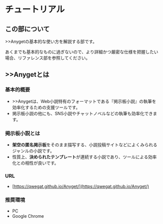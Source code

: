 # チュートリアル

## この部について

&gt;&gt;Anygetの基本的な使い方を解説する部です。

あくまでも基本的なものに過ぎないので、より詳細かつ厳密な仕様を把握したい場合、リファレンス部を参照してください。

## &gt;&gt;Anygetとは

### 基本的概要

- &gt;&gt;Anygetは、Web小説特有のフォーマットである『掲示板小説』の執筆を効率化するための支援ツールです。
- 掲示板小説の他にも、SNS小説やチャットノベルなどの執筆も効率化できます。

### 掲示板小説とは

- **架空の匿名掲示板**をそのまま描写する、小説投稿サイトなどによくみられるジャンルの小説です。
- 性質上、**決められたテンプレート**が連続する小説であり、ツールによる効率化との相性が良いです。

### URL

- [https://qwegat.github.io/Anyget/](https://qwegat.github.io/Anyget/)

### 推奨環境

- PC
- Google Chrome